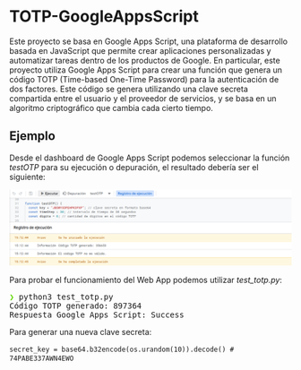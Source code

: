 # TOTP-GoogleAppsScript

Este proyecto se basa en Google Apps Script, una plataforma de desarrollo basada en JavaScript que permite crear aplicaciones personalizadas y automatizar tareas dentro de los productos de Google. En particular, este proyecto utiliza Google Apps Script para crear una función que genera un código TOTP (Time-based One-Time Password) para la autenticación de dos factores. Este código se genera utilizando una clave secreta compartida entre el usuario y el proveedor de servicios, y se basa en un algoritmo criptográfico que cambia cada cierto tiempo.

## Ejemplo

Desde el dashboard de Google Apps Script podemos seleccionar la función *testOTP* para su ejecución o depuración, el resultado debería ser el siguiente:

![Image](images/totp-run.png)

Para probar el funcionamiento del Web App podemos utilizar *test_totp.py*:

<pre><font color="#5FD700">❯</font> python3 test_totp.py
Código TOTP generado: 897364
Respuesta Google Apps Script: Success</pre>

Para generar una nueva clave secreta:

```python3
secret_key = base64.b32encode(os.urandom(10)).decode() # 74PABE337AWN4EWO
```
